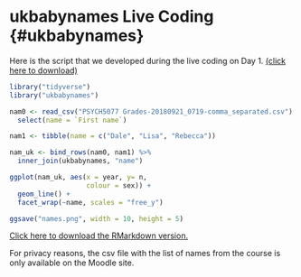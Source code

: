 
# ukbabynames Live Coding {#ukbabynames}

Here is the script that we developed during the live coding on Day 1. <a href="misc/names.R" download>(click here to download)</a>


```r
library("tidyverse")
library("ukbabynames")

nam0 <- read_csv("PSYCH5077 Grades-20180921_0719-comma_separated.csv") %>%
  select(name = `First name`)

nam1 <- tibble(name = c("Dale", "Lisa", "Rebecca"))

nam_uk <- bind_rows(nam0, nam1) %>%
  inner_join(ukbabynames, "name") 

ggplot(nam_uk, aes(x = year, y= n,
                   colour = sex)) +
  geom_line() +
  facet_wrap(~name, scales = "free_y")

ggsave("names.png", width = 10, height = 5)
```

<a href="misc/names.Rmd" download>Click here to download the RMarkdown version.</a>

For privacy reasons, the csv file with the list of names from the course is only available on the Moodle site.

